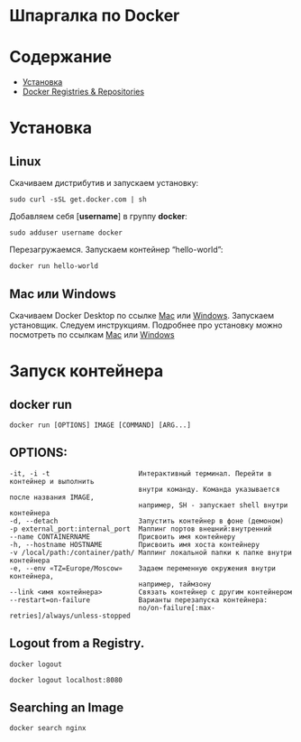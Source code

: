 # Шпаргалка по Docker

# Содержание

   * [Установка](#установка)
   * [Docker Registries &amp; Repositories](#docker-registries--repositories)
   
# Установка

## Linux

Скачиваем дистрибутив и запускаем установку:
```
sudo curl -sSL get.docker.com | sh
```
Добавляем себя [**username**] в группу **docker**:
```
sudo adduser username docker
```
Перезагружаемся. Запускаем контейнер “hello-world”:
```
docker run hello-world
```

## Mac или Windows

Скачиваем Docker Desktop по ссылке [Mac](https://download.docker.com/mac/stable/Docker.dmg) или [Windows](https://download.docker.com/win/stable/InstallDocker.msi). 
Запускаем установщик. Следуем инструкциям. Подробнее про установку можно посмотреть по ссылкам [Mac](https://docs.docker.com/docker-for-mac/install/) или [Windows](https://docs.docker.com/docker-for-windows/install/)

# Запуск контейнера

## docker run
```
docker run [OPTIONS] IMAGE [COMMAND] [ARG...]
```

## OPTIONS:
    -it, -i -t                      Интерактивный терминал. Перейти в контейнер и выполнить
                                    внутри команду. Команда указывается после названия IMAGE, 
                                    например, SH - запускает shell внутри контейнера
    -d, --detach                    Запустить контейнер в фоне (демоном)
    -p external_port:internal_port  Маппинг портов внешний:внутренний
    --name CONTAINERNAME            Присвоить имя контейнеру
    -h, --hostname HOSTNAME         Присвоить имя хоста контейнеру
    -v /local/path:/container/path/ Маппинг локальной папки к папке внутри контейнера
    -e, --env «TZ=Europe/Moscow»    Задаем переменную окружения внутри контейнера,
                                    например, таймзону
    --link <имя контейнера>         Связать контейнер с другим контейнером
    --restart=on-failure            Варианты перезапуска контейнера:
                                    no/on-failure[:max-retries]/always/unless-stopped
    


## Logout from a Registry.

```
docker logout
```

```
docker logout localhost:8080
```

## Searching an Image

```
docker search nginx
